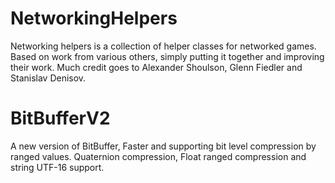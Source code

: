 # NetworkingHelpers
Networking helpers is a collection of helper classes for networked games. 
Based on work from various others, simply putting it together and improving their work. 
Much credit goes to Alexander Shoulson, Glenn Fiedler and Stanislav Denisov.

# BitBufferV2
A new version of BitBuffer, Faster and supporting bit level compression by ranged values. Quaternion compression, Float ranged compression and string UTF-16 support.

